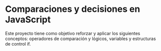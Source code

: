 # **Comparaciones y decisiones en JavaScript**

Este proyecto tiene como objetivo reforzar y aplicar los siguientes conceptos: operadores de comparación y lógicos, variables y estructuras de control if.


